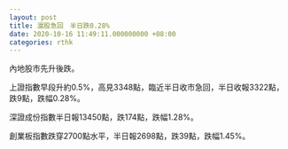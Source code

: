 ```yaml
---
layout: post
title: 滬股急回　半日跌0.28%
date: 2020-10-16 11:49:11.000000000 +08:00
categories: rthk
---
```


內地股市先升後跌。

上證指數早段升約0.5%，高見3348點，臨近半日收市急回，半日收報3322點，跌9點，跌幅0.28%。

深證成份指數半日報13450點，跌174點，跌幅1.28%。

創業板指數跌穿2700點水平，半日報2698點，跌39點，跌幅1.45%。
